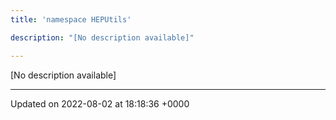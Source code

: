 ```yaml
---
title: 'namespace HEPUtils'

description: "[No description available]"

---
```







[No description available]






-------------------------------

Updated on 2022-08-02 at 18:18:36 +0000